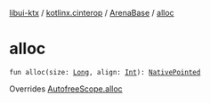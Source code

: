[libui-ktx](../../index.md) / [kotlinx.cinterop](../index.md) / [ArenaBase](index.md) / [alloc](./alloc.md)

# alloc

`fun alloc(size: `[`Long`](https://kotlinlang.org/api/latest/jvm/stdlib/kotlin/-long/index.html)`, align: `[`Int`](https://kotlinlang.org/api/latest/jvm/stdlib/kotlin/-int/index.html)`): `[`NativePointed`](../-native-pointed/index.md)

Overrides [AutofreeScope.alloc](../-autofree-scope/alloc.md)

